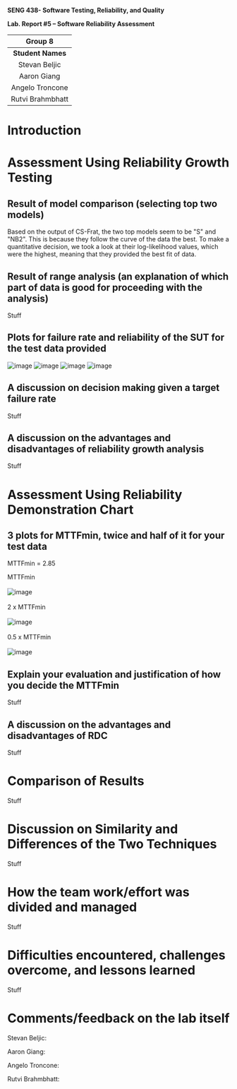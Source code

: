 **SENG 438- Software Testing, Reliability, and Quality**

**Lab. Report \#5 – Software Reliability Assessment**

| Group  8  |
| :--------------:|
| **Student Names**      |
|       Stevan Beljic            |
|        Aaron Giang             |
|        Angelo Troncone             |
|        Rutvi Brahmbhatt             |

# Introduction

# 

# Assessment Using Reliability Growth Testing 

## Result of model comparison (selecting top two models)
Based on the output of CS-Frat, the two top models seem to be "S" and "NB2". This is because they follow the curve of the data the best. To make a quantitative decision, we took a look at their log-likelihood values, which were the highest, meaning that they provided the best fit of data.

## Result of range analysis (an explanation of which part of data is good for proceeding with the analysis)
Stuff

## Plots for failure rate and reliability of the SUT for the test data provided
![image](https://github.com/seng438-winter-2024/seng438-a5-stevanbeljic/assets/60798649/7e1e0a9a-65c4-48a3-97b2-ac2682924967)
![image](https://github.com/seng438-winter-2024/seng438-a5-stevanbeljic/assets/60798649/fde201fc-fd6b-40ea-8e72-0e101b9ec4f7)
![image](https://github.com/seng438-winter-2024/seng438-a5-stevanbeljic/assets/60798649/feb198a3-9f28-4592-b20b-6a0582666951)
![image](https://github.com/seng438-winter-2024/seng438-a5-stevanbeljic/assets/60798649/d85fc764-bf16-47fd-a5a1-5286c7e85df9)

## A discussion on decision making given a target failure rate
Stuff

## A discussion on the advantages and disadvantages of reliability growth analysis
Stuff


# Assessment Using Reliability Demonstration Chart 

## 3 plots for MTTFmin, twice and half of it for your test data
MTTFmin = 2.85

MTTFmin
<br></br>
![image](https://github.com/seng438-winter-2024/seng438-a5-stevanbeljic/assets/98921972/26205f3c-24ff-4389-9bbb-039b5e29544e)
<br></br>
2 x MTTFmin
<br></br>
![image](https://github.com/seng438-winter-2024/seng438-a5-stevanbeljic/assets/98921972/019896f0-67e2-4c37-b9f5-81679d4786af)
<br></br>
0.5 x MTTFmin
<br></br>
![image](https://github.com/seng438-winter-2024/seng438-a5-stevanbeljic/assets/98921972/2857860e-83ff-4e6d-a898-38df0862a260)

## Explain your evaluation and justification of how you decide the MTTFmin
Stuff

## A discussion on the advantages and disadvantages of RDC
Stuff

# Comparison of Results
Stuff

# Discussion on Similarity and Differences of the Two Techniques
Stuff

# How the team work/effort was divided and managed
Stuff

# Difficulties encountered, challenges overcome, and lessons learned
Stuff

# Comments/feedback on the lab itself
Stevan Beljic:

Aaron Giang:

Angelo Troncone:

Rutvi Brahmbhatt:
